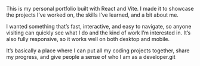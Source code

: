 This is my personal portfolio built with React and Vite. I made it to showcase the projects I’ve worked on, the skills I’ve learned, and a bit about me.

I wanted something that’s fast, interactive, and easy to navigate, so anyone visiting can quickly see what I do and the kind of work I’m interested in. It’s also fully responsive, so it works well on both desktop and mobile.

It’s basically a place where I can put all my coding projects together, share my progress, and give people a sense of who I am as a developer.git 